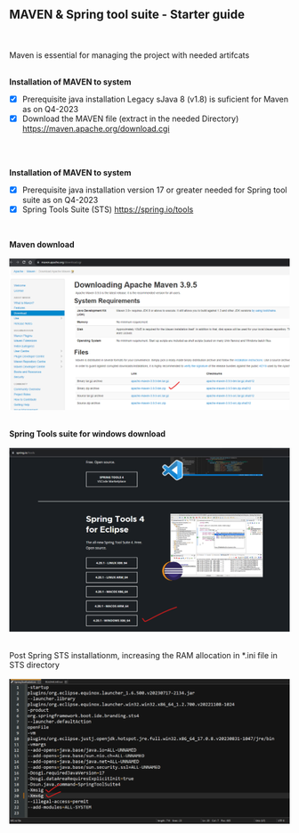 ## MAVEN & Spring tool suite - Starter guide

</br>
</br>
Maven is essential for managing the project with needed artifcats 
</br>
</br>

**Installation of MAVEN to system**

- [X] Prerequisite java installation Legacy sJava 8 (v1.8) is suficient for Maven as on Q4-2023 
- [X] Download the MAVEN file (extract in the needed Directory) https://maven.apache.org/download.cgi

</br>
</br>


**Installation of MAVEN to system**

- [X] Prerequisite java installation version 17 or greater needed for Spring tool suite as on Q4-2023 
- [X] Spring Tools Suite (STS) https://spring.io/tools

</br>

**Maven download**
   </br>
   </br>
    <img src="./files/1-maven.png" >
   </br>
   </br>
   
**Spring Tools suite for windows download**
   </br>
   </br>
    <img src="./files/2-sts.png" >
   </br>
   </br>
   
Post Spring STS installationm, increasing the RAM allocation in *.ini file in STS directory
   </br>
   </br>
    <img src="./files/3-sts.png" >
   </br>
   </br>
